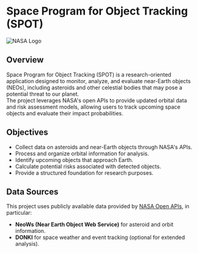 # Space Program for Object Tracking (SPOT)



![NASA Logo](https://upload.wikimedia.org/wikipedia/commons/e/e5/NASA_logo.svg)

## Overview
Space Program for Object Tracking (SPOT) is a research-oriented application designed to monitor, analyze, and evaluate near-Earth objects (NEOs), including asteroids and other celestial bodies that may pose a potential threat to our planet.  
The project leverages NASA's open APIs to provide updated orbital data and risk assessment models, allowing users to track upcoming space objects and evaluate their impact probabilities.

## Objectives
- Collect data on asteroids and near-Earth objects through NASA's APIs.  
- Process and organize orbital information for analysis.  
- Identify upcoming objects that approach Earth.  
- Calculate potential risks associated with detected objects.  
- Provide a structured foundation for research purposes.  

## Data Sources
This project uses publicly available data provided by [NASA Open APIs](https://api.nasa.gov/), in particular:  
- **NeoWs (Near Earth Object Web Service)** for asteroid and orbit information.  
- **DONKI** for space weather and event tracking (optional for extended analysis).  

